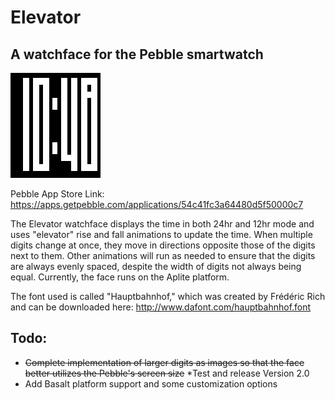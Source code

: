 # Elevator

## A watchface for the Pebble smartwatch

![Elevator Screenshot](/screenshots/Elevator_screenshot_1.png)

Pebble App Store Link: https://apps.getpebble.com/applications/54c41fc3a64480d5f50000c7

The Elevator watchface displays the time in both 24hr and 12hr mode and uses "elevator" rise and fall animations to update the time. When multiple digits change at once, they move in directions opposite those of the digits next to them. Other animations will run as needed to ensure that the digits are always evenly spaced, despite the width of digits not always being equal.  Currently, the face runs on the Aplite platform.

The font used is called "Hauptbahnhof," which was created by Frédéric Rich and can be downloaded here: http://www.dafont.com/hauptbahnhof.font

## Todo:
* ~~Complete implementation of larger digits as images so that the face better utilizes the Pebble's screen size~~
*Test and release Version 2.0
* Add Basalt platform support and some customization options

